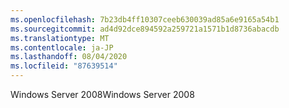 ```yaml
---
ms.openlocfilehash: 7b23db4ff10307ceeb630039ad85a6e9165a54b1
ms.sourcegitcommit: ad4d92dce894592a259721a1571b1d8736abacdb
ms.translationtype: MT
ms.contentlocale: ja-JP
ms.lasthandoff: 08/04/2020
ms.locfileid: "87639514"
---
```

<span data-ttu-id="d4db9-101">Windows Server 2008</span><span class="sxs-lookup"><span data-stu-id="d4db9-101">Windows Server 2008</span></span>
